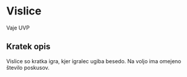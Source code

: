 # Vislice
Vaje UVP
## Kratek opis

Vislice so kratka igra, kjer igralec ugiba besedo.
Na voljo ima omejeno število poskusov.
